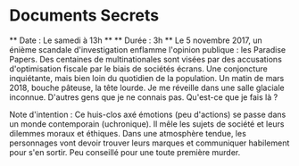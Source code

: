 # Documents Secrets
** Date : Le samedi à 13h **
** Durée  : 3h **
Le 5 novembre 2017, un énième scandale d'investigation enflamme l'opinion publique : les Paradise Papers. Des centaines de multinationales sont visées par des accusations d'optimisation fiscale par le biais de sociétés écrans. Une conjoncture inquiétante, mais bien loin du quotidien de la population.
Un matin de mars 2018, bouche pâteuse, la tête lourde. Je me réveille dans une salle glaciale inconnue. D'autres gens que je ne connais pas. Qu'est-ce que je fais là ?

Note d'intention :
Ce huis-clos axé émotions (peu d'actions) se passe dans un monde contemporain (uchronique). Il mêle les sujets de société et leurs dilemmes moraux et éthiques. Dans une atmosphère tendue, les personnages vont devoir trouver leurs marques et communiquer habilement pour s'en sortir.
Peu conseillé pour une toute première murder.